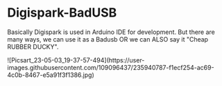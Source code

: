 # Digispark-BadUSB
Basically Digispark is used in Arduino IDE for development. But there are many ways, we can use it as a Badusb OR we can ALSO say it "Cheap RUBBER DUCKY".

<SCREENSHOT OF DIGISPARK>
![Picsart_23-05-03_19-37-57-494](https://user-images.githubusercontent.com/109096437/235940787-f1ecf254-ac69-4c0b-8467-e5a91f3f1386.jpg)

